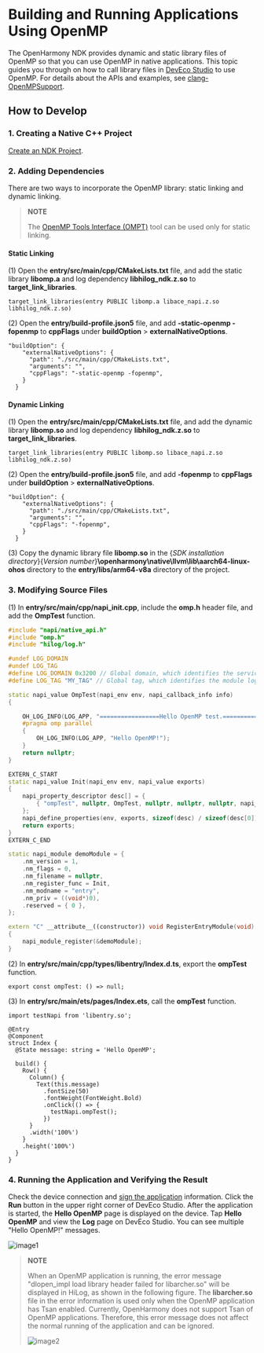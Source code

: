 # Building and Running Applications Using OpenMP

The OpenHarmony NDK provides dynamic and static library files of OpenMP so that you can use OpenMP in native applications. This topic guides you through on how to call library files in [DevEco Studio](https://developer.huawei.com/consumer/en/deveco-studio/) to use OpenMP. For details about the APIs and examples, see [clang-OpenMPSupport](https://clang.llvm.org/docs/OpenMPSupport.html).

## How to Develop

### 1. Creating a Native C++ Project
[Create an NDK Project](create-with-ndk.md).

### 2. Adding Dependencies

There are two ways to incorporate the OpenMP library: static linking and dynamic linking.

> **NOTE**
> 
> The [OpenMP Tools Interface (OMPT)](https://www.openmp.org/spec-html/5.0/openmpsu15.html#x25-240001.5.1) tool can be used only for static linking.
>

#### Static Linking

(1) Open the **entry/src/main/cpp/CMakeLists.txt** file, and add the static library **libomp.a** and log dependency **libhilog\_ndk.z.so** to **target\_link\_libraries**.

```makelists
target_link_libraries(entry PUBLIC libomp.a libace_napi.z.so libhilog_ndk.z.so)
```

(2) Open the **entry/build-profile.json5** file, and add **-static-openmp -fopenmp** to **cppFlags** under **buildOption** > **externalNativeOptions**.

```
"buildOption": {
    "externalNativeOptions": {
      "path": "./src/main/cpp/CMakeLists.txt",
      "arguments": "",
      "cppFlags": "-static-openmp -fopenmp",
    }
  }
```

#### Dynamic Linking

(1) Open the **entry/src/main/cpp/CMakeLists.txt** file, and add the dynamic library **libomp.so** and log dependency **libhilog\_ndk.z.so** to **target\_link\_libraries**.

```makelists
target_link_libraries(entry PUBLIC libomp.so libace_napi.z.so libhilog_ndk.z.so)
```

(2) Open the **entry/build-profile.json5** file, and add **-fopenmp** to **cppFlags** under **buildOption** > **externalNativeOptions**.

```
"buildOption": {
    "externalNativeOptions": {
      "path": "./src/main/cpp/CMakeLists.txt",
      "arguments": "",
      "cppFlags": "-fopenmp",
    }
  }
```

(3) Copy the dynamic library file **libomp.so** in the {*SDK installation directory*}\{*Version number*}**\openharmony\native\llvm\lib\aarch64-linux-ohos** directory to the **entry/libs/arm64-v8a** directory of the project.

### 3. Modifying Source Files

(1) In **entry/src/main/cpp/napi_init.cpp**, include the **omp.h** header file, and add the **OmpTest** function.

```cpp
#include "napi/native_api.h"
#include "omp.h"
#include "hilog/log.h" 

#undef LOG_DOMAIN 
#undef LOG_TAG 
#define LOG_DOMAIN 0x3200 // Global domain, which identifies the service domain.
#define LOG_TAG "MY_TAG" // Global tag, which identifies the module log tag.

static napi_value OmpTest(napi_env env, napi_callback_info info)
{

    OH_LOG_INFO(LOG_APP, "=================Hello OpenMP test.====================");
    #pragma omp parallel
    {
        OH_LOG_INFO(LOG_APP, "Hello OpenMP!");
    }
    return nullptr;
}

EXTERN_C_START
static napi_value Init(napi_env env, napi_value exports)
{
    napi_property_descriptor desc[] = {
        { "ompTest", nullptr, OmpTest, nullptr, nullptr, nullptr, napi_default, nullptr }
    };
    napi_define_properties(env, exports, sizeof(desc) / sizeof(desc[0]), desc);
    return exports;
}
EXTERN_C_END

static napi_module demoModule = {
    .nm_version = 1,
    .nm_flags = 0,
    .nm_filename = nullptr,
    .nm_register_func = Init,
    .nm_modname = "entry",
    .nm_priv = ((void*)0),
    .reserved = { 0 },
};

extern "C" __attribute__((constructor)) void RegisterEntryModule(void)
{
    napi_module_register(&demoModule);
}

```

(2) In **entry/src/main/cpp/types/libentry/Index.d.ts**, export the **ompTest** function.

```TS
export const ompTest: () => null;
```

(3) In **entry/src/main/ets/pages/Index.ets**, call the **ompTest** function.

```TS
import testNapi from 'libentry.so';

@Entry
@Component
struct Index {
  @State message: string = 'Hello OpenMP';

  build() {
    Row() {
      Column() {
        Text(this.message)
          .fontSize(50)
          .fontWeight(FontWeight.Bold)
          .onClick(() => {
            testNapi.ompTest();
          })
      }
      .width('100%')
    }
    .height('100%')
  }
}
```

### 4. Running the Application and Verifying the Result

Check the device connection and [sign the application](https://developer.huawei.com/consumer/en/doc/harmonyos-guides-V5/ide-signing-V5) information. Click the **Run** button in the upper right corner of DevEco Studio. After the application is started, the **Hello OpenMP** page is displayed on the device. Tap **Hello OpenMP** and view the **Log** page on DevEco Studio. You can see multiple "Hello OpenMP!" messages.  

![image1](./figures/omp-result.png)

> **NOTE**
> 
> When an OpenMP application is running, the error message "dlopen_impl load library header failed for libarcher.so" will be displayed in HiLog, as shown in the following figure. The **libarcher.so** file in the error information is used only when the OpenMP application has Tsan enabled. Currently, OpenHarmony does not support Tsan of OpenMP applications. Therefore, this error message does not affect the normal running of the application and can be ignored.
>
> ![image2](./figures/omp-error.png)
